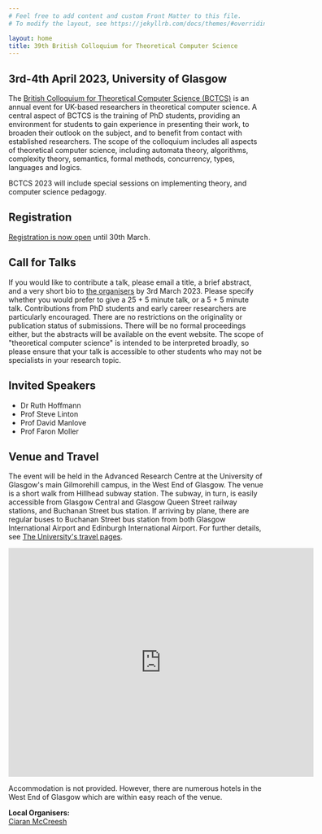 ```yaml
---
# Feel free to add content and custom Front Matter to this file.
# To modify the layout, see https://jekyllrb.com/docs/themes/#overriding-theme-defaults

layout: home
title: 39th British Colloquium for Theoretical Computer Science
---
```

## 3rd-4th April 2023, University of Glasgow

The [British Colloquium for Theoretical Computer Science (BCTCS)](https://www.bctcs.ac.uk/) is an annual event for UK-based researchers in theoretical computer science. A central aspect of BCTCS is the training of PhD students, providing an environment for students to gain experience in presenting their work, to broaden their outlook on the subject, and to benefit from contact with established researchers. The scope of the colloquium includes all aspects of theoretical computer science, including automata theory, algorithms, complexity theory, semantics, formal methods, concurrency, types, languages and logics.

BCTCS 2023 will include special sessions on implementing theory, and computer science pedagogy.

## Registration

[Registration is now open](https://www.eventbrite.co.uk/e/bctcs-2023-tickets-557075286177) until 30th March.

## Call for Talks

If you would like to contribute a talk, please email a title, a brief abstract, and a very short bio to [the organisers](mailto:bctcs23@lists.cent.gla.ac.uk) by 3rd March 2023. Please specify whether you would prefer to give a 25 + 5 minute talk, or a 5 + 5 minute talk. Contributions from PhD students and early career researchers are particularly encouraged. There are no restrictions on the originality or publication status of submissions. There will be no formal proceedings either, but the abstracts will be available on the event website. The scope of "theoretical computer science" is intended to be interpreted broadly, so please ensure that your talk is accessible to other students who may not be specialists in your research topic.

## Invited Speakers

- Dr Ruth Hoffmann
- Prof Steve Linton
- Prof David Manlove
- Prof Faron Moller

## Venue and Travel

The event will be held in the Advanced Research Centre at the University of Glasgow's main Gilmorehill campus, in the West End of Glasgow. The venue is a short walk from Hillhead subway station. The subway, in turn, is easily accessible from Glasgow Central and Glasgow Queen Street railway stations, and Buchanan Street bus station. If arriving by plane, there are regular buses to Buchanan Street bus station from both Glasgow International Airport and Edinburgh International Airport. For further details, see [The University's travel pages](https://www.gla.ac.uk/explore/maps/).

<iframe src="https://www.google.com/maps/embed?pb=!1m18!1m12!1m3!1d2238.480140627911!2d-4.297784183314351!3d55.87168548058528!2m3!1f0!2f0!3f0!3m2!1i1024!2i768!4f13.1!3m3!1m2!1s0x4888452fbc615dcf%3A0xd3065691439fc873!2sAdvanced%20Research%20Centre%20%2C%20University%20of%20Glasgow!5e0!3m2!1sen!2suk!4v1675973742336!5m2!1sen!2suk" width="600" height="450" style="border:0;" allowfullscreen="" loading="lazy" referrerpolicy="no-referrer-when-downgrade"></iframe>

Accommodation is not provided. However, there are numerous hotels in the West End of Glasgow which are within easy reach of the venue.

**Local Organisers:** <br />
[Ciaran McCreesh](mailto:ciaran.mccreesh@glasgow.ac.uk)
